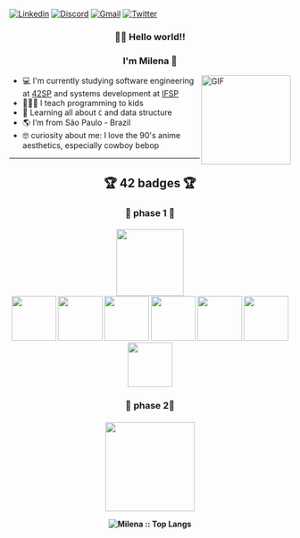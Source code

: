 [![Linkedin](https://img.shields.io/badge/-LinkedIn-blue?style=flat&logo=Linkedin&logoColor=white)](https://www.linkedin.com/in/milenacarecho/)
[![Discord](https://img.shields.io/badge/-Discord-5662E9?style=flat&logo=Discord&logoColor=white)](https://discordapp.com/users/277265936946429953)
[![Gmail](https://img.shields.io/badge/-Gmail-c14438?style=flat&logo=Gmail&logoColor=white)](mailto:milena.c@aluno.ifsp.edu.br)
[![Twitter](https://img.shields.io/badge/-Twitter-1DA1F2?style=flat&logo=Twitter&logoColor=white)](https://twitter.com/MilenaCarecho)

<h3 align="center">👩‍🚀 Hello world!!</h3>
<h3 align="center">I'm Milena 👋</h3>


<img align="right" alt="GIF" height="160px" src="https://c.tenor.com/2SYQNv5NTGQAAAAM/cowboy-bebop.gif" />


- 💻 I'm currently studying software engineering at [42SP](https://www.42sp.org.br/) and systems development at [IFSP](https://www.ifsp.edu.br/)
- 👩🏻‍🏫 I teach programming to kids
- 🌱 Learning all about `C` and data structure
- 🌎 I’m from São Paulo - Brazil
- 🤓 curiosity about me: I love the 90's anime aesthetics, especially cowboy bebop


---

<h2 align="center">🏆 42 badges 🏆</h2>

<h3 align="center"> 🥉 phase 1 🥉</h3>
<h4 align="center">
<img align="center" height="120px" src="https://user-images.githubusercontent.com/98053054/151613511-67b1061d-56a6-4a86-bf22-302e6fadbc03.png" />

<div>
<img height="80px" src="https://user-images.githubusercontent.com/98053054/151611442-dc327b44-b61e-430d-85c8-9789af8824be.png" />
<img height="80px" src="https://user-images.githubusercontent.com/98053054/151611442-dc327b44-b61e-430d-85c8-9789af8824be.png" />
<img height="80px" src="https://user-images.githubusercontent.com/98053054/151611429-e4a36218-d7d4-4473-be17-c540d5142727.png" />
<img height="80px" src="https://user-images.githubusercontent.com/98053054/151611436-17a59a6a-92ea-4fce-8875-729ec921b159.png" />
<img height="80px" src="https://user-images.githubusercontent.com/98053054/151611452-4bccbc17-efc9-44e0-822c-8c37fe870aa5.png" />
<img height="80px" src="https://user-images.githubusercontent.com/98053054/151613333-54274f48-bd45-44e0-b0dc-44830df847fa.png" />
<img height="80px" src="https://user-images.githubusercontent.com/98053054/151612892-1c10eb9f-62e8-44ba-a671-36be46d40a2d.png" />
</div>

 
 
<h3 align="center">🥈 phase 2🥈</h3>
<h4 align="center">
<img align="center" height="160px" src="https://user-images.githubusercontent.com/98053054/151610762-69c4ac26-cbb6-43e6-9fa1-037c3f085253.png" />

<p align="center"><img src="https://github-readme-stats.vercel.app/api/top-langs/?username=m-carecho&langs_count=10&theme=graywhite&layout=compact" alt="Milena :: Top Langs" /></p>

